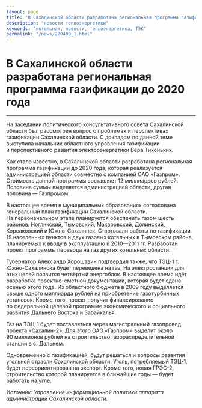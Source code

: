 ```yaml
---
layout: page
title: "В Сахалинской области разработана региональная программа газификации"
description: "новости теплоэнергетики"
keywords: "котельная, новости, теплоэнергетика, ТЭК"
permalink: "/news/220409_1.html"
---
```




  
  
# В Сахалинской области разработана региональная программа газификации до 2020 года

****

На заседании политического консультативного совета Сахалинской области был рассмотрен вопрос о проблемах и перспективах газификации Сахалинской области. С докладом по данной теме выступила начальник областного управления газификации и перспективного развития электроэнергетики Вера Тихоньких.

Как стало известно, в Сахалинской области разработана региональная программа газификации до 2020 года, которая реализуется администрацией области совместно с компанией ОАО «Газпром». Стоимость данной программы составляет 12 миллиардов рублей. Половина суммы выделяется администрацией области, другая половина — Газпромом.

В настоящее время в муниципальных образованиях согласована генеральный план газификации Сахалинской области. На первоначальном этапе планируется обеспечить газом шесть районов: Ногликский, Тымовский, Макаровский, Долинский, Корсаковский и Южно-Сахалинск. Стартовали работы по газификации 19 населенных пунктов и двух газовых котельных в Тымовском районе, планируемых к вводу в эксплуатацию к 2010—2011 гг. Разработан проект программы перевода на газ других котельных области.

Губернатор Александр Хорошавин подтвердил также, что ТЭЦ-1 г. Южно-Сахалинска будет переведена на газ. На электростанции для этих целей появится четвёртый энергоблок. В настоящее время идёт разработка проектно-сметной документации, которая будет сдана осенью этого года. Из областного бюджета в 2009 году выделяется свыше одного миллиарда рублей на приобретение газотурбинных установок. Кроме того, проект получит финансирование по федеральной целевой программе экономического и социального развития Дальнего Востока и Забайкалья.

Газ на ТЭЦ-1 будет поставляться через магистральный газопровод проекта «Сахалин-2». Для этого ОАО «Газпром» выделит около 90 миллионов рублей на строительство газораспределительной станции в с. Дальнем.

Одновременно с газификацией, будут решаться и вопросы развития угольной отрасли Сахалинской области. Уголь, потребляемый ТЭЦ-1, будет переориентирован на экспорт. Кроме того, новая ГРЭС-2, строительство которой планируется в ближайшие годы — будет работать на угле.

_Источник: Управление информационной политики аппарата администрации Сахалинской области._


